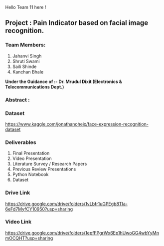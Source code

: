 Hello Team 11 here !

## Project : Pain Indicator based on facial image recognition.

### Team Members:
1. Jahanvi Singh 
2. Shruti Swami
3. Saili Shinde
4. Kanchan Bhale

**Under the Guidance of :-
Dr. Mrudul Dixit
(Electronics & Telecommunications Dept.)**



### Abstract : 


### Dataset
https://www.kaggle.com/jonathanoheix/face-expression-recognition-dataset


 ### Deliverables
 1. Final Presentation
 2. Video Presentation
 3. Literature Survey / Research Papers
 4. Previous Review Presentations
 5. Python Notebook
 6. Dataset
 

 ### Drive Link
 https://drive.google.com/drive/folders/1vLbfr1uGPEgb8TIa-6eFd7MyfCY10950?usp=sharing
 
 
 ### Video Link
 https://drive.google.com/drive/folders/1epfFPgrWx6Ep1hUwoGG4wbYyMnmOCQHT?usp=sharing
